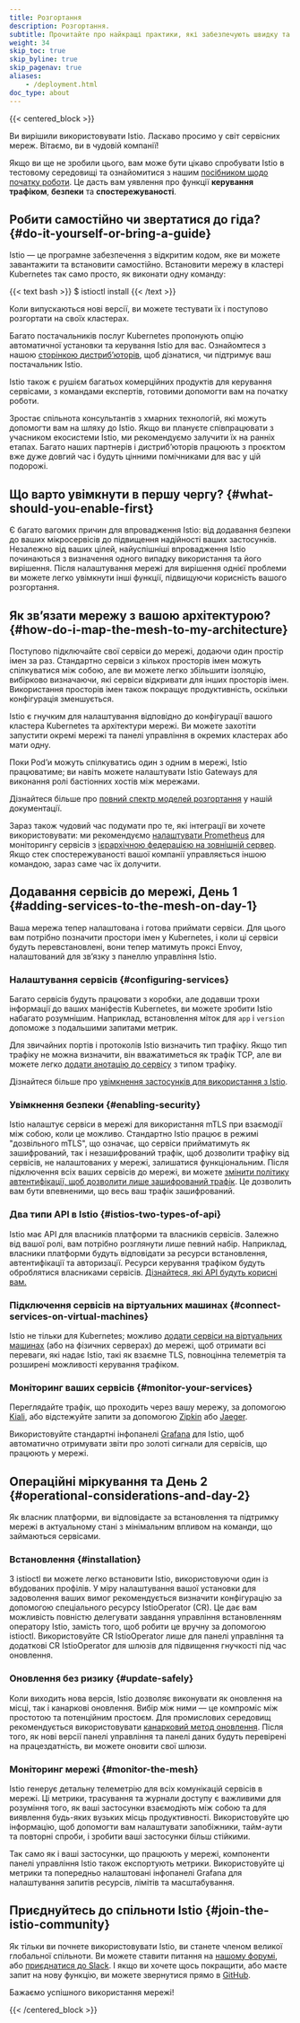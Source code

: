 ```yaml
---
title: Розгортання
description: Розгортання.
subtitle: Прочитайте про найкращі практики, які забезпечують швидку та ефективну реалізацію для першого дня, другого дня та тисячного дня.
weight: 34
skip_toc: true
skip_byline: true
skip_pagenav: true
aliases:
    - /deployment.html
doc_type: about
---
```


{{< centered_block >}}

Ви вирішили використовувати Istio. Ласкаво просимо у світ сервісних мереж. Вітаємо, ви в чудовій компанії!

Якщо ви ще не зробили цього, вам може бути цікаво спробувати Istio в тестовому середовищі та ознайомитися з нашим [посібником щодо початку роботи](/docs/setup/getting-started/). Це дасть вам уявлення про функції **керування трафіком**, **безпеки** та **спостережуваності**.

## Робити самостійно чи звертатися до гіда? {#do-it-yourself-or-bring-a-guide}

Istio — це програмне забезпечення з відкритим кодом, яке ви можете завантажити та встановити самостійно. Встановити мережу в кластері Kubernetes так само просто, як виконати одну команду:

{{< text bash >}}
$ istioctl install
{{< /text >}}

Коли випускаються нові версії, ви можете тестувати їх і поступово розгортати на своїх кластерах.

Багато постачальників послуг Kubernetes пропонують опцію автоматичної установки та керування Istio для вас. Ознайомтеся з нашою [сторінкою дистрибʼюторів](/about/ecosystem/), щоб дізнатися, чи підтримує ваш постачальник Istio.

Istio також є рушієм багатьох комерційних продуктів для керування сервісами, з командами експертів, готовими допомогти вам на початку роботи.

Зростає спільнота консультантів з хмарних технологій, які можуть допомогти вам на шляху до Istio. Якщо ви плануєте співпрацювати з учасником екосистеми Istio, ми рекомендуємо залучити їх на ранніх етапах. Багато наших партнерів і дистрибʼюторів працюють з проєктом вже дуже довгий час і будуть цінними помічниками для вас у цій подорожі.

## Що варто увімкнути в першу чергу? {#what-should-you-enable-first}

Є багато вагомих причин для впровадження Istio: від додавання безпеки до ваших мікросервісів до підвищення надійності ваших застосунків. Незалежно від ваших цілей, найуспішніші впровадження Istio починаються з визначення одного випадку використання та його вирішення. Після налаштування мережі для вирішення однієї проблеми ви можете легко увімкнути інші функції, підвищуючи корисність вашого розгортання.

## Як звʼязати мережу з вашою архітектурою? {#how-do-i-map-the-mesh-to-my-architecture}

Поступово підключайте свої сервіси до мережі, додаючи один простір імен за раз. Стандартно сервіси з кількох просторів імен можуть спілкуватися між собою, але ви можете легко збільшити ізоляцію, вибірково визначаючи, які сервіси відкривати для інших просторів імен. Використання просторів імен також покращує продуктивність, оскільки конфігурація зменшується.

Istio є гнучким для налаштування відповідно до конфігурації вашого кластера Kubernetes та архітектури мережі. Ви можете захотіти запустити окремі мережі та панелі управління в окремих кластерах або мати одну.

Поки Podʼи можуть спілкуватись один з одним в мережі, Istio працюватиме; ви навіть можете налаштувати Istio Gateways для виконання ролі бастіонних хостів між мережами.

Дізнайтеся більше про [повний спектр моделей розгортання](/docs/ops/deployment/deployment-models/) у нашій документації.

Зараз також чудовий час подумати про те, які інтеграції ви хочете використовувати: ми рекомендуємо [налаштувати Prometheus](/docs/ops/integrations/prometheus/#Configuration) для моніторингу сервісів з [ієрархічною федерацією на зовнішній сервер](/docs/ops/best-practices/observability/). Якщо стек спостережуваності вашої компанії управляється іншою командою, зараз саме час їх долучити.

## Додавання сервісів до мережі, День 1 {#adding-services-to-the-mesh-on-day-1}

Ваша мережа тепер налаштована і готова приймати сервіси. Для цього вам потрібно позначити простори імен у Kubernetes, і коли ці сервіси будуть перевстановлені, вони тепер матимуть проксі Envoy, налаштований для звʼязку з панеллю управління Istio.

### Налаштування сервісів {#configuring-services}

Багато сервісів будуть працювати з коробки, але додавши трохи інформації до ваших маніфестів Kubernetes, ви можете зробити Istio набагато розумнішим. Наприклад, встановлення міток для `app` і `version` допоможе з подальшими запитами метрик.

Для звичайних портів і протоколів Istio визначить тип трафіку. Якщо тип трафіку не можна визначити, він вважатиметься як трафік TCP, але ви можете легко [додати анотацію до сервісу](/docs/ops/configuration/traffic-management/protocol-selection/) з типом трафіку.

Дізнайтеся більше про [увімкнення застосунків для використання з Istio](/docs/ops/deployment/application-requirements/).

### Увімкнення безпеки {#enabling-security}

Istio налаштує сервіси в мережі для використання mTLS при взаємодії між собою, коли це можливо. Стандартно Istio працює в режимі "дозвільного mTLS", що означає, що сервіси прийматимуть як зашифрований, так і незашифрований трафік, щоб дозволити трафіку від сервісів, не налаштованих у мережі, залишатися функціональним. Після підключення всіх ваших сервісів до мережі, ви можете [змінити політику автентифікації, щоб дозволити лише зашифрований трафік](/docs/tasks/security/authentication/mtls-migration/). Це дозволить вам бути впевненими, що весь ваш трафік зашифрований.

### Два типи API в Istio {#istios-two-types-of-api}

Istio має API для власників платформи та власників сервісів. Залежно від вашої ролі, вам потрібно розглянути лише певний набір. Наприклад, власники платформи будуть відповідати за ресурси встановлення, автентифікації та авторизації. Ресурси керування трафіком будуть оброблятися власниками сервісів. [Дізнайтеся, які API будуть корисні вам.](/docs/reference/config/)

### Підключення сервісів на віртуальних машинах {#connect-services-on-virtual-machines}

Istio не тільки для Kubernetes; можливо [додати сервіси на віртуальних машинах](/docs/setup/install/virtual-machine/) (або на фізичних серверах) до мережі, щоб отримати всі переваги, які надає Istio, такі як взаємне TLS, повноцінна телеметрія та розширені можливості керування трафіком.

### Моніторинг ваших сервісів {#monitor-your-services}

Переглядайте трафік, що проходить через вашу мережу, за допомогою [Kiali](/docs/ops/integrations/kiali/), або відстежуйте запити за допомогою [Zipkin](/docs/tasks/observability/distributed-tracing/zipkin/) або [Jaeger](/docs/tasks/observability/distributed-tracing/jaeger/).

Використовуйте стандартні інфопанелі [Grafana](/docs/ops/integrations/grafana/) для Istio, щоб автоматично отримувати звіти про золоті сигнали для сервісів, що працюють у мережі.

## Операційні міркування та День 2 {#operational-considerations-and-day-2}

Як власник платформи, ви відповідаєте за встановлення та підтримку мережі в актуальному стані з мінімальним впливом на команди, що займаються сервісами.

### Встановлення {#installation}

З istioctl ви можете легко встановити Istio, використовуючи один із вбудованих профілів. У міру налаштування вашої установки для задоволення ваших вимог рекомендується визначити конфігурацію за допомогою спеціального ресурсу IstioOperator (CR). Це дає вам можливість повністю делегувати завдання управління встановленням оператору Istio, замість того, щоб робити це вручну за допомогою istioctl. Використовуйте CR IstioOperator лише для панелі управління та додаткові CR IstioOperator для шлюзів для підвищення гнучкості під час оновлення.

### Оновлення без ризику {#update-safely}

Коли виходить нова версія, Istio дозволяє виконувати як оновлення на місці, так і канаркові оновлення. Вибір між ними — це компроміс між простотою та потенційним простоєм. Для промислових середовищ рекомендується використовувати [канарковий метод оновлення](/docs/setup/upgrade/canary/). Після того, як нові версії панелі управління та панелі даних будуть перевірені на працездатність, ви можете оновити свої шлюзи.

### Моніторинг мережі {#monitor-the-mesh}

Istio генерує детальну телеметрію для всіх комунікацій сервісів в мережі. Ці метрики, трасування та журнали доступу є важливими для розуміння того, як ваші застосунки взаємодіють між собою та для виявлення будь-яких вузьких місць продуктивності. Використовуйте цю інформацію, щоб допомогти вам налаштувати запобіжники, тайм-аути та повторні спроби, і зробити ваші застосунки більш стійкими.

Так само як і ваші застосунки, що працюють у мережі, компоненти панелі управління Istio також експортують метрики. Використовуйте ці метрики та попередньо налаштовані інфопанелі Grafana для налаштування запитів ресурсів, лімітів та масштабування.

## Приєднуйтесь до спільноти Istio {#join-the-istio-community}

Як тільки ви почнете використовувати Istio, ви станете членом великої глобальної спільноти. Ви можете ставити питання на [нашому форумі](https://discuss.istio.io/), або [приєднатися до Slack](https://slack.istio.io/). І якщо ви хочете щось покращити, або маєте запит на нову функцію, ви можете звернутися прямо в [GitHub](https://github.com/istio/istio).

Бажаємо успішного використання мережі!

{{< /centered_block >}}

